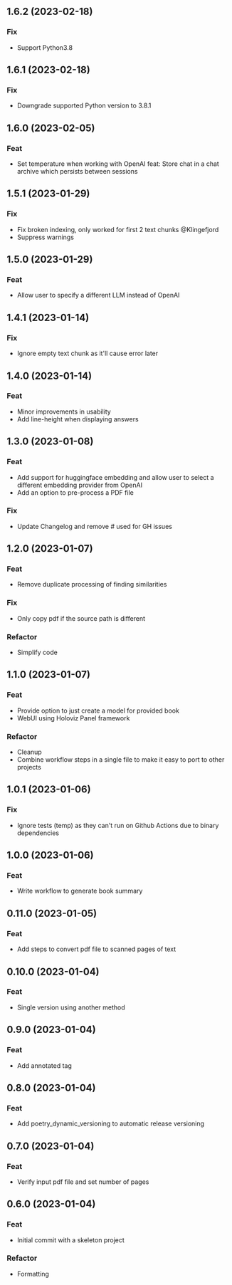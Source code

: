 ## 1.6.2 (2023-02-18)

### Fix

- Support Python3.8

## 1.6.1 (2023-02-18)

### Fix

- Downgrade supported Python version to 3.8.1

## 1.6.0 (2023-02-05)

### Feat

- Set temperature when working with OpenAI feat: Store chat in a chat archive which persists between sessions

## 1.5.1 (2023-01-29)

### Fix

- Fix broken indexing, only worked for first 2 text chunks @Klingefjord
- Suppress warnings

## 1.5.0 (2023-01-29)

### Feat

- Allow user to specify a different LLM instead of OpenAI

## 1.4.1 (2023-01-14)

### Fix

- Ignore empty text chunk as it'll cause error later

## 1.4.0 (2023-01-14)

### Feat

- Minor improvements in usability
- Add line-height when displaying answers

## 1.3.0 (2023-01-08)

### Feat

- Add support for huggingface embedding and allow user to select a different embedding provider from OpenAI
- Add an option to pre-process a PDF file

### Fix

- Update Changelog and remove # used for GH issues

## 1.2.0 (2023-01-07)

### Feat

- Remove duplicate processing of finding similarities

### Fix

- Only copy pdf if the source path is different

### Refactor

- Simplify code

## 1.1.0 (2023-01-07)

### Feat

- Provide option to just create a model for provided book
- WebUI using Holoviz Panel framework

### Refactor

- Cleanup
- Combine workflow steps in a single file to make it easy to port to other projects

## 1.0.1 (2023-01-06)

### Fix

- Ignore tests (temp) as they can't run on Github Actions due to binary dependencies

## 1.0.0 (2023-01-06)

### Feat

- Write workflow to generate book summary

## 0.11.0 (2023-01-05)

### Feat

- Add steps to convert pdf file to scanned pages of text

## 0.10.0 (2023-01-04)

### Feat

- Single version using another method

## 0.9.0 (2023-01-04)

### Feat

- Add annotated tag

## 0.8.0 (2023-01-04)

### Feat

- Add poetry_dynamic_versioning to automatic release versioning

## 0.7.0 (2023-01-04)

### Feat

- Verify input pdf file and set number of pages

## 0.6.0 (2023-01-04)

### Feat

- Initial commit with a skeleton project

### Refactor

- Formatting
